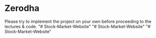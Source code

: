 # Zerodha
Please try to implement the project on your own before proceeding to the lectures &amp; code.
"# Stock-Market-Website" 
"# Stock-Market-Website" 
"# Stock-Market-Website" 
